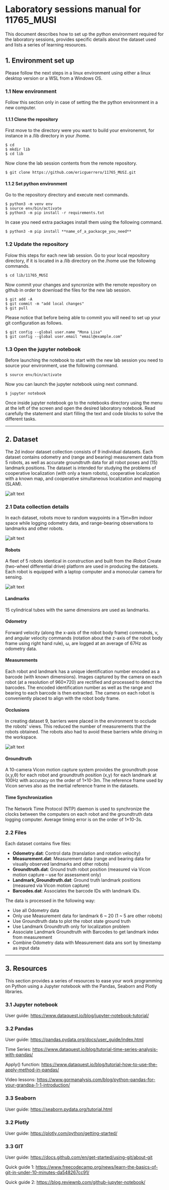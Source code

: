 
# Laboratory sessions manual for 11765_MUSI
This document describes how to set up the python environment required for the laboratory sessions, provides specific details about the dataset used and lists a series of learning resources.

## 1. Environment set up
Please follow the next steps in a linux environment using either a linux desktop version or a WSL from a Windows OS.

### 1.1 New environment
Follow this section only in case of setting the the python environment in a new computer.

#### 1.1.1 Clone the repository
First move to the directory were you want to build your environemnt, for instance in a /lib directory in your /home.

    $ cd
    $ mkdir lib
    $ cd lib

Now clone the lab session contents from the remote repository.

    $ git clone https://github.com/ericguerrero/11765_MUSI.git

#### 1.1.2 Set python environment
Go to the repository directory and execute next commands.

    $ python3 -m venv env
    $ source env/bin/activate
    $ python3 -m pip install -r requirements.txt

In case you need extra packages install them using the following command.

    $ python3 -m pip install **name_of_a_packacge_you_need**


### 1.2 Update the repository
Folow this steps for each new lab session.
Go to your local repository directory, if it is located in a /lib directory on the /home use the following commands.

    $ cd lib/11765_MUSI

Now commit your changes and syncronize with the remote repository on github in order to download the files for the new lab session. 

    $ git add -A
    $ git commit -m "add local changes"
    $ git pull

Please notice that before being able to commit you will need to set up your git configuration as follows.

    $ git config --global user.name "Mona Lisa"
    $ git config --global user.email "email@example.com"

### 1.3 Open the jupyter notebook
Before launching the notebook to start with the new lab session you need to source your environment, use the following command.

    $ source env/bin/activate

Now you can launch the jupyter notebook using next command.

    $ jupyter notebook

Once inside jupyter notebook go to the notebooks directory using the menu at the left of the screen and open the desired laboratory notebook. Read carefully the statement and start filling the text and code blocks to solve the different tasks. 

------------------------------------
## 2. Dataset
The 2d indoor dataset collection consists of 9 individual datasets. Each dataset contains odometry and (range and bearing) measurement data from 5 robots, as well as accurate groundtruth data for all robot poses and (15) landmark positions. The dataset is intended for studying the problems of cooperative localization (with only a team robots), cooperative localization with a known map, and cooperative simultaneous localization and mapping (SLAM).

![alt text](doc/img/robots.jpg)


### 2.1 Data collection details
In each dataset, robots move to random waypoints in a 15m×8m indoor space while logging odometry data, and range-bearing observations to landmarks and other robots.

![alt text](doc/img/wall_free.gif)

#### **Robots**
A fleet of 5 robots identical in construction and built from the iRobot Create (two-wheel differential drive) platform are used in producing the datasets. Each robot is equipped with a laptop computer and a monocular camera for sensing.

![alt text](doc/img/robot.jpg)

#### **Landmarks**
15 cylindrical tubes with the same dimensions are used as landmarks.

#### **Odometry**
Forward velocity (along the x-axis of the robot body frame) commands, v, and angular velocity commands (rotation about the z-axis of the robot body frame using right hand rule), ω, are logged at an average of 67Hz as odometry data.

#### **Measurements**
Each robot and landmark has a unique identification number encoded as a barcode (with known dimensions). Images captured by the camera on each robot (at a resolution of 960×720) are rectified and processed to detect the barcodes. The encoded identification number as well as the range and bearing to each barcode is then extracted. The camera on each robot is conveniently placed to align with the robot body frame.

#### **Occlusions**
In creating dataset 9, barriers were placed in the environment to occlude the robots' views. This reduced the number of measurements that the robots obtained. The robots also had to avoid these barriers while driving in the workspace. 

![alt text](doc/img/experiment_setup.jpg)

#### **Groundtruth**
A 10-camera Vicon motion capture system provides the groundtruth pose (x,y,θ) for each robot and groundtruth position (x,y) for each landmark at 100Hz with accuracy on the order of 1×10-3m. The reference frame used by Vicon serves also as the inertial reference frame in the datasets.

#### **Time Synchronization**
The Network Time Protocol (NTP) daemon is used to synchronize the clocks between the computers on each robot and the groundtruth data logging computer. Average timing error is on the order of 1×10-3s.


### 2.2 Files
Each dataset contains five files:
* **Odometry.dat**: Control data (translation and rotation velocity)
* **Measurement.dat**: Measurement data (range and bearing data for visually observed landmarks and other robots)
* **Groundtruth.dat**: Ground truth robot position (measured via Vicon motion capture – use for assessment only)
* **Landmark_Groundtruth.dat**: Ground truth landmark positions (measured via Vicon motion capture)
* **Barcodes.dat**: Associates the barcode IDs with landmark IDs.

The data is processed in the following way:
* Use all Odometry data
* Only use Measurement data for landmark 6 ~ 20 (1 ~ 5 are other robots)
* Use Groundtruth data to plot the robot state ground truth
* Use Landmark Groundtruth only for localization problem
* Associate Landmark Groundtruth with Barcodes to get landmark index from measurement
* Combine Odometry data with Measurement data ans sort by timestamp as input data

------------------------------------
## 3. Resources
This section provides a series of resources to ease your work programming on Python using a Jupyter notebook with the Pandas, Seaborn and Plotly libraries.

### 3.1 Jupyter notebook
User guide:
https://www.dataquest.io/blog/jupyter-notebook-tutorial/

### 3.2 Pandas
User guide:
https://pandas.pydata.org/docs/user_guide/index.html

Time Series:
https://www.dataquest.io/blog/tutorial-time-series-analysis-with-pandas/

Apply() function:
https://www.dataquest.io/blog/tutorial-how-to-use-the-apply-method-in-pandas/

Video lessons:
https://www.gormanalysis.com/blog/python-pandas-for-your-grandpa-1-1-introduction/

### 3.3 Seaborn
User guide:
https://seaborn.pydata.org/tutorial.html

### 3.2 Plotly
User guide:
https://plotly.com/python/getting-started/


### 3.3 GIT
User guide: https://docs.github.com/en/get-started/using-git/about-git

Quick guide 1: https://www.freecodecamp.org/news/learn-the-basics-of-git-in-under-10-minutes-da548267cc91/

Quick guide 2: https://blog.reviewnb.com/github-jupyter-notebook/